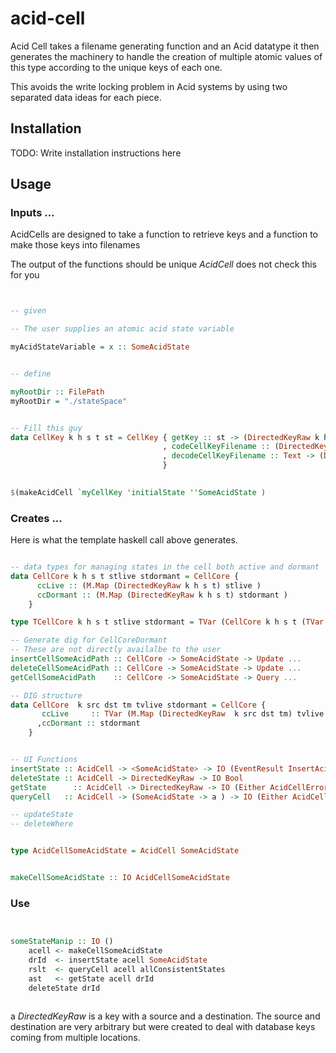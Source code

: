 # acid-cell
Acid Cell takes a filename generating function and an Acid datatype
it then generates the machinery to handle the creation of multiple atomic values of this type according to the unique keys of each one.

This avoids the write locking problem in Acid systems by using two separated data ideas for each piece.

## Installation

TODO: Write installation instructions here

## Usage

### Inputs ...

AcidCells are designed to take a function to retrieve keys and a function to make those keys into filenames

The output of the functions should be unique *AcidCell* does not check this for you

``` haskell


-- given

-- The user supplies an atomic acid state variable

myAcidStateVariable = x :: SomeAcidState


-- define

myRootDir :: FilePath
myRootDir = "./stateSpace"


-- Fill this guy
data CellKey k h s t st = CellKey { getKey :: st -> (DirectedKeyRaw k h s t)
                                  , codeCellKeyFilename :: (DirectedKeyRaw k h s t) -> Text
                                  , decodeCellKeyFilename :: Text -> (DirectedKeyRaw k h s t)
                                  }
                    

$(makeAcidCell `myCellKey 'initialState ''SomeAcidState )

```


### Creates ...

Here is what the template haskell call above generates.

``` haskell

-- data types for managing states in the cell both active and dormant
data CellCore k h s t stlive stdormant = CellCore { 
      ccLive :: (M.Map (DirectedKeyRaw k h s t) stlive )
      ccDormant :: (M.Map (DirectedKeyRaw k h s t) stdormant )
    }

type TCellCore k h s t stlive stdormant = TVar (CellCore k h s t (TVar stlive) (TVar stdormant))

-- Generate dig for CellCoreDormant
-- These are not directly availalbe to the user
insertCellSomeAcidPath :: CellCore -> SomeAcidState -> Update ...
deleteCellSomeAcidPath :: CellCore -> SomeAcidState -> Update ...
getCellSomeAcidPath    :: CellCore -> SomeAcidState -> Query ...   

-- DIG structure 
data CellCore  k src dst tm tvlive stdormant = CellCore { 
       ccLive     :: TVar (M.Map (DirectedKeyRaw  k src dst tm) tvlive )
      ,ccDormant :: stdormant
    }


-- UI Functions
insertState :: AcidCell -> <SomeAcidState> -> IO (EventResult InsertAcidCellPathFileKey)
deleteState :: AcidCell -> DirectedKeyRaw -> IO Bool
getState      :: AcidCell -> DirectedKeyRaw -> IO (Either AcidCellError SomeAcidState)
queryCell   :: AcidCell -> (SomeAcidState -> a ) -> IO (Either AcidCellError (monoid a))

-- updateState
-- deleteWhere


type AcidCellSomeAcidState = AcidCell SomeAcidState


makeCellSomeAcidState :: IO AcidCellSomeAcidState

``` 

### Use

``` haskell


someStateManip :: IO ()
    acell <- makeCellSomeAcidState
    drId  <- insertState acell SomeAcidState
    rslt  <- queryCell acell allConsistentStates 
    ast   <- getState acell drId
    deleteState drId 
    

```

a *DirectedKeyRaw* is a key with a source and a destination.  The source and destination are very arbitrary but were
created to deal with database keys coming from multiple locations.  

